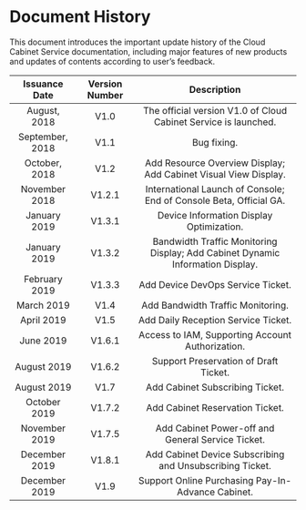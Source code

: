 # Document History

This document introduces the important update history of the Cloud Cabinet Service documentation, including major features of new products and updates of contents according to user’s feedback. <br />

|**Issuance Date**|**Version Number**|**Description**|
|:--:|:--:|:--:|
|August, 2018|V1.0|The official version V1.0 of Cloud Cabinet Service is launched.|
|September, 2018|V1.1|Bug fixing.|
|October, 2018|V1.2|Add Resource Overview Display; Add Cabinet Visual View Display.|
|November 2018|V1.2.1|International Launch of Console; End of Console Beta, Official GA.|
|January 2019|V1.3.1|Device Information Display Optimization.|
|January 2019|V1.3.2|Bandwidth Traffic Monitoring Display; Add Cabinet Dynamic Information Display.|
|February 2019|V1.3.3|Add Device DevOps Service Ticket.|
|March 2019|V1.4|Add Bandwidth Traffic Monitoring.|
|April 2019|V1.5|Add Daily Reception Service Ticket.|
|June 2019|V1.6.1|Access to IAM, Supporting Account Authorization.|
|August 2019|V1.6.2|Support Preservation of Draft Ticket.|
|August 2019|V1.7|Add Cabinet Subscribing Ticket.|
|October 2019|V1.7.2|Add Cabinet Reservation Ticket.|
|November 2019|V1.7.5|Add Cabinet Power-off and General Service Ticket.|
|December 2019|V1.8.1|Add Cabinet Device Subscribing and Unsubscribing Ticket.|
|December 2019|V1.9|Support Online Purchasing Pay-In-Advance Cabinet.|